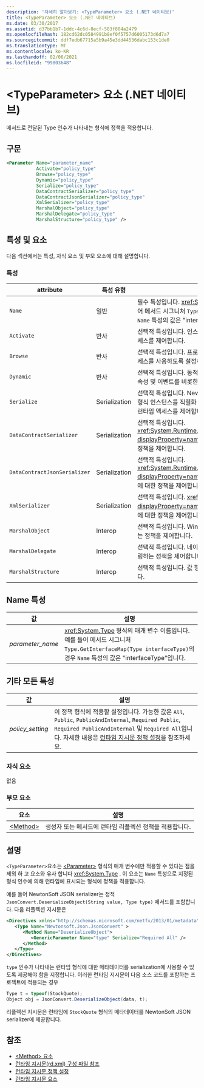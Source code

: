 ```yaml
---
description: '자세히 알아보기: <TypeParameter> 요소 (.NET 네이티브)'
title: <TypeParameter> 요소 (.NET 네이티브)
ms.date: 03/30/2017
ms.assetid: d37bb1b7-1ddc-4c6d-8ecf-583f804a2479
ms.openlocfilehash: 182cd62dc0584991b8ef0f5757d6005173d6d7a7
ms.sourcegitcommit: ddf7edb67715a5b9a45e3dd44536dabc153c1de0
ms.translationtype: MT
ms.contentlocale: ko-KR
ms.lasthandoff: 02/06/2021
ms.locfileid: "99803648"
---
```

# <a name="typeparameter-element-net-native"></a>\<TypeParameter> 요소 (.NET 네이티브)

메서드로 전달된 Type 인수가 나타내는 형식에 정책을 적용합니다.  
  
## <a name="syntax"></a>구문  
  
```xml  
<Parameter Name="parameter_name"  
           Activate="policy_type"  
           Browse="policy_type"  
           Dynamic="policy_type"  
           Serialize="policy_type"  
           DataContractSerializer="policy_type"  
           DataContractJsonSerializer="policy_type"  
           XmlSerializer="policy_type"  
           MarshalObject="policy_type"  
           MarshalDelegate="policy_type"  
           MarshalStructure="policy_type" />  
```  
  
## <a name="attributes-and-elements"></a>특성 및 요소  

 다음 섹션에서는 특성, 자식 요소 및 부모 요소에 대해 설명합니다.  
  
### <a name="attributes"></a>특성  
  
|attribute|특성 유형|설명|  
|---------------|--------------------|-----------------|  
|`Name`|일반|필수 특성입니다. <xref:System.Type> 형식의 매개 변수 이름입니다. 예를 들어 메서드 시그니처 `Type.GetInterfaceMap(Type interfaceType)`의 경우 `Name` 특성의 값은 "interfaceType"입니다.|  
|`Activate`|반사|선택적 특성입니다. 인스턴스를 활성화할 수 있도록 생성자에 대한 런타임 액세스를 제어합니다.|  
|`Browse`|반사|선택적 특성입니다. 프로그램 요소에 대한 정보 쿼리를 제어하지만 런타임 액세스를 사용하도록 설정하지는 않습니다.|  
|`Dynamic`|반사|선택적 특성입니다. 동적 프로그래밍을 수행할 수 있도록 생성자, 메서드, 필드, 속성 및 이벤트를 비롯한 모든 형식 멤버에 대한 런타임 액세스를 제어합니다.|  
|`Serialize`|Serialization|선택적 특성입니다. Newtonsoft JSON 직렬 변환기 등의 라이브러리를 통해 형식 인스턴스를 직렬화 및 역직렬화할 수 있도록 생성자, 필드 및 속성에 대한 런타임 액세스를 제어합니다.|  
|`DataContractSerializer`|Serialization|선택적 특성입니다. <xref:System.Runtime.Serialization.DataContractSerializer?displayProperty=nameWithType> 클래스를 사용하는 serialization에 대한 정책을 제어합니다.|  
|`DataContractJsonSerializer`|Serialization|선택적 특성입니다. <xref:System.Runtime.Serialization.Json.DataContractJsonSerializer?displayProperty=nameWithType> 클래스를 사용하는 JSON serialization에 대한 정책을 제어합니다.|  
|`XmlSerializer`|Serialization|선택적 특성입니다. <xref:System.Xml.Serialization.XmlSerializer?displayProperty=nameWithType> 클래스를 사용하는 XML serialization에 대한 정책을 제어합니다.|  
|`MarshalObject`|Interop|선택적 특성입니다. Windows 런타임 및 COM에 대한 참조 형식을 마샬링하는 정책을 제어합니다.|  
|`MarshalDelegate`|Interop|선택적 특성입니다. 네이티브 코드에 대한 함수 포인터로 대리자 형식을 마샬링하는 정책을 제어합니다.|  
|`MarshalStructure`|Interop|선택적 특성입니다. 값 형식을 네이티브 코드로 마샬링하는 정책을 제어합니다.|  
  
## <a name="name-attribute"></a>Name 특성  
  
|값|설명|  
|-----------|-----------------|  
|*parameter_name*|<xref:System.Type> 형식의 매개 변수 이름입니다. 예를 들어 메서드 시그니처 `Type.GetInterfaceMap(Type interfaceType)`의 경우 `Name` 특성의 값은 "interfaceType"입니다.|  
  
## <a name="all-other-attributes"></a>기타 모든 특성  
  
|값|설명|  
|-----------|-----------------|  
|*policy_setting*|이 정책 형식에 적용할 설정입니다. 가능한 값은 `All`, `Public`, `PublicAndInternal`, `Required Public`, `Required PublicAndInternal` 및 `Required All`입니다. 자세한 내용은 [런타임 지시문 정책 설정](runtime-directive-policy-settings.md)을 참조하세요.|  
  
### <a name="child-elements"></a>자식 요소  

 없음  
  
### <a name="parent-elements"></a>부모 요소  
  
|요소|설명|  
|-------------|-----------------|  
|[\<Method>](method-element-net-native.md)|생성자 또는 메서드에 런타임 리플렉션 정책을 적용합니다.|  
  
## <a name="remarks"></a>설명  

 `<TypeParameter>`요소는 [\<Parameter>](parameter-element-net-native.md) 형식의 매개 변수에만 적용할 수 있다는 점을 제외 하 고 요소와 유사 합니다 <xref:System.Type> . 이 요소는 `Name` 특성으로 지정된 형식 인수에 의해 런타임에 표시되는 형식에 정책을 적용합니다.  
  
 예를 들어 NewtonSoft JSON serializer는 정적 `JsonConvert.DeserializeObject(String value, Type type)` 메서드를 포함합니다. 다음 리플렉션 지시문은  
  
```xml  
<Directives xmlns="http://schemas.microsoft.com/netfx/2013/01/metadata">  
   <Type Name="Newtonsoft.Json.JsonConvert" >  
      <Method Name="DeserializeObject">  
         <GenericParameter Name="type" Serialize="Required All" />  
      </Method>  
   </Type>  
</Directives>  
```  
  
 `type` 인수가 나타내는 런타임 형식에 대한 메타데이터를 serialization에 사용할 수 있도록 제공해야 함을 지정합니다. 이러한 런타임 지시문이 다음 소스 코드를 포함하는 프로젝트에 적용되는 경우  
  
```csharp  
Type t = typeof(StockQuote);  
Object obj = JsonConvert.DeserializeObject(data, t);  
```  
  
 리플렉션 지시문은 런타임에 `StockQuote` 형식의 메타데이터를 NewtonSoft JSON serializer에 제공합니다.  
  
## <a name="see-also"></a>참조

- [\<Method> 요소](method-element-net-native.md)
- [런타임 지시문(rd.xml) 구성 파일 참조](runtime-directives-rd-xml-configuration-file-reference.md)
- [런타임 지시문 정책 설정](runtime-directive-policy-settings.md)
- [런타임 지시문 요소](runtime-directive-elements.md)
